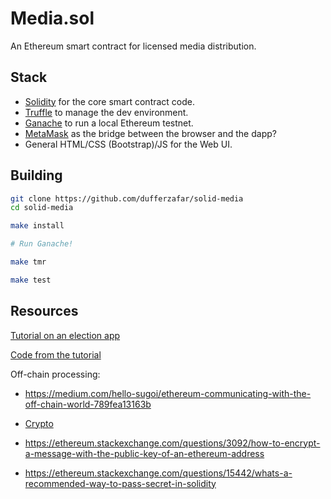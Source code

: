 
# Media.sol

An Ethereum smart contract for licensed media distribution. 

## Stack

* [Solidity](http://solidity.readthedocs.io/en/v0.4.21/) for the core smart contract code.
* [Truffle](https://github.com/trufflesuite/truffle) to manage the dev environment.
* [Ganache](http://truffleframework.com/ganache/) to run a local Ethereum testnet.
* [MetaMask](https://metamask.io/) as the bridge between the browser and the dapp?
* General HTML/CSS (Bootstrap)/JS for the Web UI.

## Building

```bash
git clone https://github.com/dufferzafar/solid-media
cd solid-media

make install

# Run Ganache!

make tmr

make test
```

## Resources

[Tutorial on an election app](https://www.youtube.com/watch?v=3681ZYbDSSk)

[Code from the tutorial](https://github.com/dappuniversity/election)

Off-chain processing:

- https://medium.com/hello-sugoi/ethereum-communicating-with-the-off-chain-world-789fea13163b

- [Crypto](https://github.com/pubkey/eth-crypto)

- https://ethereum.stackexchange.com/questions/3092/how-to-encrypt-a-message-with-the-public-key-of-an-ethereum-address

- https://ethereum.stackexchange.com/questions/15442/whats-a-recommended-way-to-pass-secret-in-solidity
